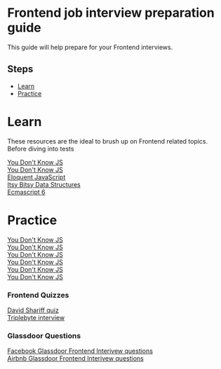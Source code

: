 # Frontend job interview preparation guide
This guide will help prepare for your Frontend interviews.


## Steps  

  - [Learn](#learn)
  - [Practice](#practice)

# Learn
These resources are the ideal to brush up on Frontend related topics. Before diving into tests

<a href="https://github.com/getify/You-Dont-Know-JS">You Don't Know JS</a>  
<a href="https://github.com/getify/You-Dont-Know-JS">You Don't Know JS</a>  
<a href="http://eloquentjavascript.net/">Eloquent JavaScript</a>  
<a href="https://github.com/thejameskyle/itsy-bitsy-data-structures">Itsy Bitsy Data Structures</a>  
<a href="https://www.nczonline.net/blog/tag/ecmascript-6/">Ecmascript 6</a>  


# Practice

<a href="https://github.com/h5bp/Front-end-Developer-Interview-Questions">You Don't Know JS</a>  
<a href="https://github.com/khan4019/front-end-Interview-Questions">You Don't Know JS</a>  
<a href="https://www.toptal.com/javascript/interview-questions">You Don't Know JS</a>  
<a href="http://www.thatjsdude.com/interview/">You Don't Know JS</a>  
<a href="https://github.com/rishighan/js.ercises">You Don't Know JS</a>  
<a href="https://github.com/utatti/Front-end-Developer-Interview-Questions-And-Answers/tree/master/answers
">You Don't Know JS</a>  

### Frontend Quizzes
<a href="http://davidshariff.com/quiz/">David Shariff quiz</a>  
<a href="https://triplebyte.com/users/start">Triplebyte interview</a>  

### Glassdoor Questions
<a href="https://www.glassdoor.ca/Interview/Facebook-Front-End-Engineer-Interview-Questions-EI_IE40772.0,8_KO9,27.htm">Facebook Glassdoor Frontend Interivew questions</a>  
<a href="https://www.glassdoor.ca/Interview/Airbnb-Front-End-Engineer-Interview-Questions-EI_IE391850.0,6_KO7,25.htm">Airbnb Glassdoor Frontend Interivew questions</a>  
